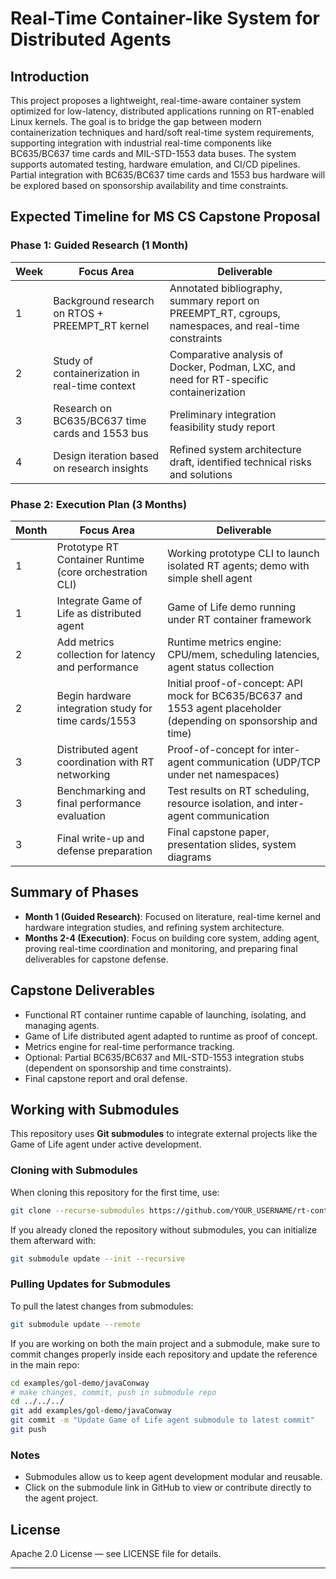 # Real-Time Container-like System for Distributed Agents

## Introduction

This project proposes a lightweight, real-time-aware container system optimized for low-latency, distributed applications running on RT-enabled Linux kernels. The goal is to bridge the gap between modern containerization techniques and hard/soft real-time system requirements, supporting integration with industrial real-time components like BC635/BC637 time cards and MIL-STD-1553 data buses. The system supports automated testing, hardware emulation, and CI/CD pipelines. Partial integration with BC635/BC637 time cards and 1553 bus hardware will be explored based on sponsorship availability and time constraints.

## Expected Timeline for MS CS Capstone Proposal

### Phase 1: Guided Research (1 Month)

| Week | Focus Area                                       | Deliverable                                    |
|------|--------------------------------------------------|------------------------------------------------|
| 1    | Background research on RTOS + PREEMPT_RT kernel  | Annotated bibliography, summary report on PREEMPT_RT, cgroups, namespaces, and real-time constraints |
| 2    | Study of containerization in real-time context  | Comparative analysis of Docker, Podman, LXC, and need for RT-specific containerization |
| 3    | Research on BC635/BC637 time cards and 1553 bus | Preliminary integration feasibility study report |
| 4    | Design iteration based on research insights    | Refined system architecture draft, identified technical risks and solutions |

### Phase 2: Execution Plan (3 Months)

| Month | Focus Area                                             | Deliverable                                     |
|-------|--------------------------------------------------------|-------------------------------------------------|
| 1     | Prototype RT Container Runtime (core orchestration CLI) | Working prototype CLI to launch isolated RT agents; demo with simple shell agent |
| 1     | Integrate Game of Life as distributed agent            | Game of Life demo running under RT container framework |
| 2     | Add metrics collection for latency and performance     | Runtime metrics engine: CPU/mem, scheduling latencies, agent status collection |
| 2     | Begin hardware integration study for time cards/1553   | Initial proof-of-concept: API mock for BC635/BC637 and 1553 agent placeholder (depending on sponsorship and time) |
| 3     | Distributed agent coordination with RT networking      | Proof-of-concept for inter-agent communication (UDP/TCP under net namespaces) |
| 3     | Benchmarking and final performance evaluation          | Test results on RT scheduling, resource isolation, and inter-agent communication |
| 3     | Final write-up and defense preparation                 | Final capstone paper, presentation slides, system diagrams |

## Summary of Phases

- **Month 1 (Guided Research)**: Focused on literature, real-time kernel and hardware integration studies, and refining system architecture.
- **Months 2-4 (Execution)**: Focus on building core system, adding agent, proving real-time coordination and monitoring, and preparing final deliverables for capstone defense.

## Capstone Deliverables

- Functional RT container runtime capable of launching, isolating, and managing agents.
- Game of Life distributed agent adapted to runtime as proof of concept.
- Metrics engine for real-time performance tracking.
- Optional: Partial BC635/BC637 and MIL-STD-1553 integration stubs (dependent on sponsorship and time constraints).
- Final capstone report and oral defense.

## Working with Submodules

This repository uses **Git submodules** to integrate external projects like the Game of Life agent under active development.

### Cloning with Submodules

When cloning this repository for the first time, use:

```bash
git clone --recurse-submodules https://github.com/YOUR_USERNAME/rt-container-system.git
```

If you already cloned the repository without submodules, you can initialize them afterward with:

```bash
git submodule update --init --recursive
```

### Pulling Updates for Submodules

To pull the latest changes from submodules:

```bash
git submodule update --remote
```

If you are working on both the main project and a submodule, make sure to commit changes properly inside each repository and update the reference in the main repo:

```bash
cd examples/gol-demo/javaConway
# make changes, commit, push in submodule repo
cd ../../../
git add examples/gol-demo/javaConway
git commit -m "Update Game of Life agent submodule to latest commit"
git push
```

### Notes

- Submodules allow us to keep agent development modular and reusable.
- Click on the submodule link in GitHub to view or contribute directly to the agent project.

## License

Apache 2.0 License — see LICENSE file for details.

---
